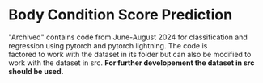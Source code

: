 
# Body Condition Score Prediction

"Archived" contains code from June-August 2024 for classification 
and regression using pytorch and pytorch lightning. The code is  
factored to work with the dataset in its folder but can also be modified
to work with the dataset in src. **For further developement the dataset in 
src should be used.**